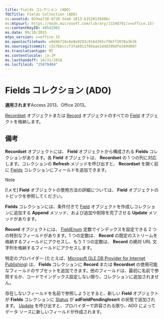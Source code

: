 ```yaml
---
title: Fields コレクション (ADO)
TOCTitle: Fields Collection (ADO)
ms:assetid: 029aa738-8726-54a6-1813-b152813948bc
ms:mtpsurl: https://msdn.microsoft.com/library/JJ248791(v=office.15)
ms:contentKeyID: 48542962
ms.date: 09/18/2015
mtps_version: v=office.15
ms.openlocfilehash: e9d4b710c8e0a9293c9164395cf9bff3078a3b36
ms.sourcegitcommit: c557bbcccf37a6011f89aae1ddd399dfe549d087
ms.translationtype: MT
ms.contentlocale: ja-JP
ms.lasthandoff: 10/31/2018
ms.locfileid: "25879404"
---
```

# <a name="fields-collection-ado"></a>Fields コレクション (ADO)


**適用されます**Access 2013、Office 2013。

[Recordset](field-object-ado.md) オブジェクトまたは [Record](recordset-object-ado.md) オブジェクトのすべての [Field](record-object-ado.md) オブジェクトを格納します。

## <a name="remarks"></a>備考

**Recordset** オブジェクトには、 **Field** オブジェクトから構成される **Fields** コレクションがあります。各 **Field** オブジェクトは、 **Recordset** の 1 つの列に対応します。コレクションの **Refresh** メソッドを呼び出すと、 **Recordset** を開く前に [Fields](refresh-method-ado.md) コレクションにフィールドを追加できます。


> [!NOTE]
> <P>[!メモ] <STRONG>Field</STRONG> オブジェクトの使用方法の詳細については、 <STRONG>Field</STRONG> オブジェクトのトピックを参照してください。</P>



**Fields** コレクションには、条件付きで [Field](append-method-ado.md) オブジェクトを作成しコレクションに追加する **Append** メソッド、および追加や削除を完了させる **Update** メソッドがあります。

**Record** オブジェクトには、 [FieldEnum](fieldenum.md) 定数でインデックスを設定できる 2 つの特別なフィールドがあります。1 つの定数は、 **Record** の既定のストリームを格納するフィールドにアクセスし、もう 1 つの定数は、 **Record** の絶対 URL 文字列を格納するフィールドにアクセスします。

特定のプロバイダー (たとえば、[Microsoft OLE DB Provider for Internet Publishing](microsoft-ole-db-provider-for-internet-publishing.md)) は、 **Fields** コレクションに **Record** または **Recordset** の使用可能なフィールドのサブセットを追加できます。他のフィールドは、最初に名前で参照するか、コードでインデックス設定しない限り、コレクションに追加されません。

存在しないフィールドを名前で参照しようとすると、新しい **Field** オブジェクトが **Fields** コレクションに [Status](status-property-ado-field.md) が **adFieldPendingInsert** の状態で追加されます。 [Update](update-method-ado.md) を呼び出すと、プロバイダーで許容される限り、ADO によってデータ ソースに新しいフィールドが作成されます。

